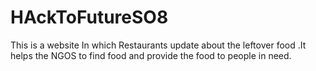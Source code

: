 # HAckToFutureSO8
This is a website In which Restaurants update about the leftover food .It helps the NGOS to find food and provide the food to people in need.
